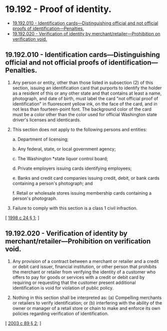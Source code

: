# 19.192 - Proof of identity.
* [19.192.010 - Identification cards—Distinguishing official and not official proofs of identification—Penalties.](#19192010---identification-cardsdistinguishing-official-and-not-official-proofs-of-identificationpenalties)
* [19.192.020 - Verification of identity by merchant/retailer—Prohibition on verification void.](#19192020---verification-of-identity-by-merchantretailerprohibition-on-verification-void)
## 19.192.010 - Identification cards—Distinguishing official and not official proofs of identification—Penalties.
1. Any person or entity, other than those listed in subsection (2) of this section, issuing an identification card that purports to identify the holder as a resident of this or any other state and that contains at least a name, photograph, and date of birth, must label the card "not official proof of identification" in fluorescent yellow ink, on the face of the card, and in not less than fourteen-point font. The background color of the card must be a color other than the color used for official Washington state driver's licenses and identicards.

2. This section does not apply to the following persons and entities:

   a. Department of licensing;

   b. Any federal, state, or local government agency;

   c. The Washington *state liquor control board;

   d. Private employers issuing cards identifying employees;

   e. Banks and credit card companies issuing credit, debit, or bank cards containing a person's photograph; and

   f. Retail or wholesale stores issuing membership cards containing a person's photograph.

3. Failure to comply with this section is a class 1 civil infraction.

\[ [1998 c 24 § 1](https://lawfilesext.leg.wa.gov/biennium/1997-98/Pdf/Bills/Session%20Laws/House/1077-S.SL.pdf?cite=1998%20c%2024%20§%201); \]

## 19.192.020 - Verification of identity by merchant/retailer—Prohibition on verification void.
1. Any provision of a contract between a merchant or retailer and a credit or debit card issuer, financial institution, or other person that prohibits the merchant or retailer from verifying the identity of a customer who offers to pay for goods or services with a credit or debit card by requiring or requesting that the customer present additional identification is void for violation of public policy.

2. Nothing in this section shall be interpreted as: (a) Compelling merchants or retailers to verify identification; or (b) interfering with the ability of the owner or manager of a retail store or chain to make and enforce its own policies regarding verification of identification.

\[ [2003 c 89 § 2](https://lawfilesext.leg.wa.gov/biennium/2003-04/Pdf/Bills/Session%20Laws/Senate/5720.SL.pdf?cite=2003%20c%2089%20§%202); \]

